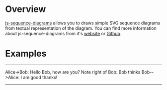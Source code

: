 # Overview

[js-sequence-diagrams](https://bramp.github.io/js-sequence-diagrams/) allows you to draws simple SVG sequence diagrams from textual representation of the diagram. You can find more information about js-sequence-diagrams from it's [website](https://bramp.github.io/js-sequence-diagrams/) or [Github](https://github.com/bramp/js-sequence-diagrams).


# Examples

<div id="diagram"></div>

<hr>

<div class="diagram">
Alice->Bob: Hello Bob, how are you?
Note right of Bob: Bob thinks
Bob-->Alice: I am good thanks!
</div>

<hr>


<script src="underscore-min.js"></script>
<script src="raphael-min.js"></script>
<script src="sequence-diagram-min.js"></script>

<script> 
var diagram = Diagram.parse("A->B: Does something");
diagram.drawSVG('diagram');
</script>

<script>
$(".diagram").sequenceDiagram({theme: 'simple'});
</script>